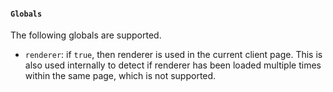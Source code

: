 #### `Globals`

The following globals are supported.

- `renderer`: if `true`, then renderer is used in the current client page. This is also used internally to detect if renderer has been loaded multiple times within the same page, which is not supported.

